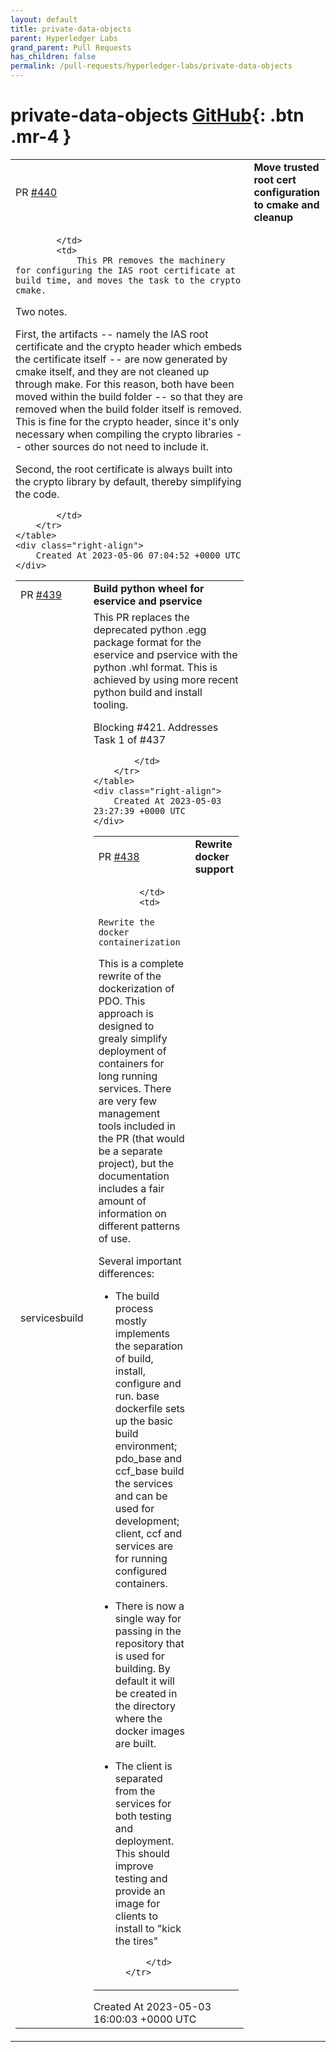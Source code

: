 ```yaml
---
layout: default
title: private-data-objects
parent: Hyperledger Labs
grand_parent: Pull Requests
has_children: false
permalink: /pull-requests/hyperledger-labs/private-data-objects
---
```


# private-data-objects <span class="fs-3 right-align">[GitHub](https://github.com/hyperledger-labs/private-data-objects){: .btn .mr-4 }</span>


<div>
    <table>
        <tr>
            <td>
                PR <a href="https://github.com/hyperledger-labs/private-data-objects/pull/440" class=".btn">#440</a>
            </td>
            <td>
                <b>
                    Move trusted root cert configuration to cmake and cleanup
                </b>
            </td>
        </tr>
        <tr>
            <td>
                
            </td>
            <td>
                This PR removes the machinery for configuring the IAS root certificate at build time, and moves the task to the crypto cmake.

Two notes.

First, the artifacts -- namely the IAS root certificate and the crypto header which embeds the certificate itself -- are now generated by cmake itself, and they are not cleaned up through make. For this reason, both have been moved within the build folder -- so that they are removed when the build folder itself is removed.
This is fine for the crypto header, since it's only necessary when compiling the crypto libraries -- other sources do not need to include it.

Second, the root certificate is always built into the crypto library by default, thereby simplifying the code.

            </td>
        </tr>
    </table>
    <div class="right-align">
        Created At 2023-05-06 07:04:52 +0000 UTC
    </div>
</div>

<div>
    <table>
        <tr>
            <td>
                PR <a href="https://github.com/hyperledger-labs/private-data-objects/pull/439" class=".btn">#439</a>
            </td>
            <td>
                <b>
                    Build python wheel for eservice and pservice
                </b>
            </td>
        </tr>
        <tr>
            <td>
                <span class="chip">services</span><span class="chip">build</span>
            </td>
            <td>
                This PR replaces the deprecated python .egg package format for the eservice and pservice with the python .whl format. This is achieved by using more recent python build and install tooling.

Blocking #421. Addresses Task 1 of #437 

            </td>
        </tr>
    </table>
    <div class="right-align">
        Created At 2023-05-03 23:27:39 +0000 UTC
    </div>
</div>

<div>
    <table>
        <tr>
            <td>
                PR <a href="https://github.com/hyperledger-labs/private-data-objects/pull/438" class=".btn">#438</a>
            </td>
            <td>
                <b>
                    Rewrite docker support
                </b>
            </td>
        </tr>
        <tr>
            <td>
                
            </td>
            <td>
                Rewrite the docker containerization
    
This is a complete rewrite of the dockerization of PDO. This
approach is designed to grealy simplify deployment of containers
for long running services. There are very few management tools
included in the PR (that would be a separate project), but the
documentation includes a fair amount of information on different
patterns of use.
    
Several important differences:
  
* The build process mostly implements the separation of build,
install, configure and run. base dockerfile sets up the basic
build environment; pdo_base and ccf_base build the services and
can be used for development; client, ccf and services are for
running configured containers.

* There is now a single way for passing in the repository that
is used for building. By default it will be created in the directory
where the docker images are built.

* The client is separated from the services for both testing and
deployment. This should improve testing and provide an image for
clients to install to "kick the tires"

            </td>
        </tr>
    </table>
    <div class="right-align">
        Created At 2023-05-03 16:00:03 +0000 UTC
    </div>
</div>

